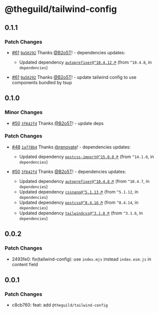 # @theguild/tailwind-config

## 0.1.1

### Patch Changes

- [#61](https://github.com/the-guild-org/shared-config/pull/61) [`9a56292`](https://github.com/the-guild-org/shared-config/commit/9a56292605bb0b5042c04659eaf0a49bc52170f8) Thanks [@B2o5T](https://github.com/B2o5T)! - dependencies updates:

  - Updated dependency [`autoprefixer@^10.4.12` ↗︎](https://www.npmjs.com/package/autoprefixer/v/10.4.12) (from `^10.4.8`, in `dependencies`)

- [#61](https://github.com/the-guild-org/shared-config/pull/61) [`9a56292`](https://github.com/the-guild-org/shared-config/commit/9a56292605bb0b5042c04659eaf0a49bc52170f8) Thanks [@B2o5T](https://github.com/B2o5T)! - update tailwind config to use components bundled by tsup

## 0.1.0

### Minor Changes

- [#50](https://github.com/the-guild-org/shared-config/pull/50) [`3f642fd`](https://github.com/the-guild-org/shared-config/commit/3f642fd029f946fe3013066b6c1545507ffbeba5) Thanks [@B2o5T](https://github.com/B2o5T)! - update deps

### Patch Changes

- [#48](https://github.com/the-guild-org/shared-config/pull/48) [`1af78b4`](https://github.com/the-guild-org/shared-config/commit/1af78b4f36f20bcaf197add39f5e63761fdf0851) Thanks [@renovate](https://github.com/apps/renovate)! - dependencies updates:

  - Updated dependency [`postcss-import@^15.0.0` ↗︎](https://www.npmjs.com/package/postcss-import/v/null) (from `^14.1.0`, in `dependencies`)

- [#50](https://github.com/the-guild-org/shared-config/pull/50) [`3f642fd`](https://github.com/the-guild-org/shared-config/commit/3f642fd029f946fe3013066b6c1545507ffbeba5) Thanks [@B2o5T](https://github.com/B2o5T)! - dependencies updates:

  - Updated dependency [`autoprefixer@^10.4.8` ↗︎](https://www.npmjs.com/package/autoprefixer/v/null) (from `^10.4.7`, in `dependencies`)
  - Updated dependency [`cssnano@^5.1.13` ↗︎](https://www.npmjs.com/package/cssnano/v/null) (from `^5.1.12`, in `dependencies`)
  - Updated dependency [`postcss@^8.4.16` ↗︎](https://www.npmjs.com/package/postcss/v/null) (from `^8.4.14`, in `dependencies`)
  - Updated dependency [`tailwindcss@^3.1.8` ↗︎](https://www.npmjs.com/package/tailwindcss/v/null) (from `^3.1.6`, in `dependencies`)

## 0.0.2

### Patch Changes

- 2493fe0: fix(tailwind-config): use `index.mjs` instead `index.esm.js` in content field

## 0.0.1

### Patch Changes

- c8cb760: feat: add `@theguild/tailwind-config`
